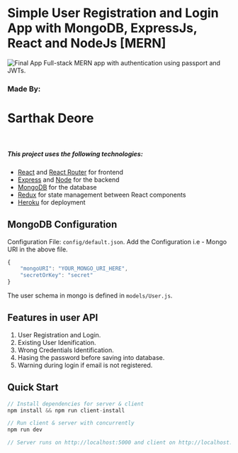 # **Simple User Registration and Login App with MongoDB, ExpressJs, React and NodeJs [MERN]**

![Final App](./demo.gif)
Full-stack MERN app with authentication using passport and JWTs.

###  Made By:
# Sarthak Deore
<br>


##### This project uses the following technologies:

- [React](https://reactjs.org) and [React Router](https://reacttraining.com/react-router/) for frontend
- [Express](http://expressjs.com/) and [Node](https://nodejs.org/en/) for the backend
- [MongoDB](https://www.mongodb.com/) for the database
- [Redux](https://redux.js.org/basics/usagewithreact) for state management between React components
- [Heroku](https://heroku.com) for deployment


## MongoDB Configuration

Configuration File:  `config/default.json`.
Add the Configuration i.e - Mongo URI in the above file.

```javascript
{
    "mongoURI": "YOUR_MONGO_URI_HERE",
    "secretOrKey": "secret"
}
```
The user schema in mongo is defined in `models/User.js`.

## Features in user API

1. User Registration and Login.
2. Existing User Idenification.
3. Wrong Credentials Identification.
4. Hasing the password before saving into database.
5. Warning during login if email is not registered.


## Quick Start

```javascript
// Install dependencies for server & client
npm install && npm run client-install

// Run client & server with concurrently
npm run dev

// Server runs on http://localhost:5000 and client on http://localhost:3000
```
